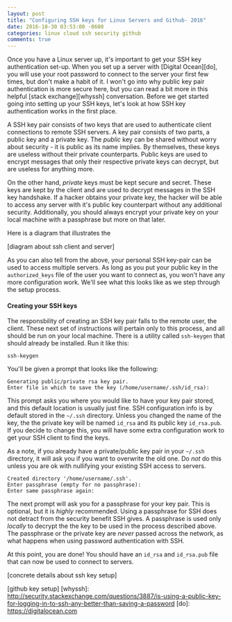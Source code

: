 ```yaml
---
layout: post
title: "Configuring SSH keys for Linux Servers and Github- 2016"
date: 2016-10-30 03:53:00 -0600
categories: linux cloud ssh security github
comments: true
---
```


Once you have a Linux server up, it's important to get your SSH key
authentication set-up. When you set up a server with [Digital Ocean][do], you
will use your root password to connect to the server your first few times, but
don't make a habit of it. I won't go into why public key pair authentication is
more secure here, but you can read a bit more in this helpful [stack
exchange][whyssh] conversation. Before we get started going into setting up
your SSH keys, let's look at how SSH key authentication works in the first
place.

A SSH key pair consists of two keys that are used to authenticate client
connections to remote SSH servers. A key pair consists of two parts, a public
key and a private key. The *public* key can be shared without worry about
security - it is public as its name implies. By themselves, these keys are
useless without their private counterparts. Public keys are used to encrypt
messages that only their respective private keys can decrypt, but are useless
for anything more.

On the other hand, *private* keys must be kept secure and secret. These keys
are kept by the client and are used to decrypt messages in the SSH key
handshake. If a hacker obtains your private key, the hacker will be able to
access any server with it's public key counterpart without any additional
security. Additionally, you should always encrypt your private key on your local machine with
a passphrase but more on that later.

Here is a diagram that illustrates the 



[diagram about ssh client and server]

As you can also tell from the above, your personal SSH key-pair can be used to
access multiple servers. As long as you put your public key in the
`authorized_keys` file of the user you want to connect as, you won't have any
more configuration work. We'll see what this looks like as we step through the
setup process.


#### Creating your SSH keys

The responsbility of creating an SSH key pair falls to the remote user, the
client. These next set of instructions will pertain only to this process, and
all should be run on your local machine. There is a utility called `ssh-keygen`
that should already be installed. Run it like this:

```
ssh-keygen
```

You'll be given a prompt that looks like the following:

```
Generating public/private rsa key pair.
Enter file in which to save the key (/home/username/.ssh/id_rsa):
```

This prompt asks you where you would like to have your key pair stored, and
this default location is usually just fine. SSH configuration info is by
default stored in the `~/.ssh` directory. Unless you changed the name of the
key, the the private key will be named `id_rsa` and its public key
`id_rsa.pub`. If you decide to change this, you will have some extra
configuration work to get your SSH client to find the keys.

As a note, if you already have a private/public key pair in your `~/.ssh`
directory, it will ask you if you want to overwrite the old one. Do _not_ do
this unless you are ok with nullifying your existing SSH access to servers.

```
Created directory '/home/username/.ssh'.
Enter passphrase (empty for no passphrase):
Enter same passphrase again: 
```

The next prompt will ask you for a passphrase for your key pair. This is
optional, but it is *highly* recommended. Using a passphrase for SSH does not
detract from the security benefit SSH gives. A passphrase is used only
_locally_ to decrypt the the key to be used in the process described above. The
passphrase or the private key are _never_ passed across the network, as what
happens when using password authentication with SSH.

At this point, you are done! You should have an `id_rsa` and `id_rsa.pub` file
that can now be used to connect to servers.


[concrete details about ssh key setup]


[github key setup]
[whyssh]: http://security.stackexchange.com/questions/3887/is-using-a-public-key-for-logging-in-to-ssh-any-better-than-saving-a-password
[do]: https://digitalocean.com
